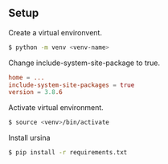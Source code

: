 ## Setup

Create a virtual environvent.

```bash
$ python -m venv <venv-name>
```

Change include-system-site-package to true.

```conf
home = ...
include-system-site-packages = true
version = 3.8.6
```

Activate virtual environment.

```bash
$ source <venv>/bin/activate
```

Install ursina

```bash
$ pip install -r requirements.txt
```
